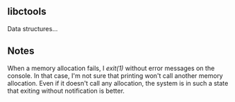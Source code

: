 ## libctools

Data structures...

## Notes
When a memory allocation fails, I _exit(1)_ without error messages on the console. In that case, I'm not sure that printing won't call another memory allocation. Even if it doesn't call any allocation, the system is in such a state that exiting without notification is better.
